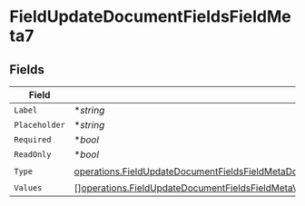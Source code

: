 # FieldUpdateDocumentFieldsFieldMeta7


## Fields

| Field                                                                                                                                                                                                                                        | Type                                                                                                                                                                                                                                         | Required                                                                                                                                                                                                                                     | Description                                                                                                                                                                                                                                  |
| -------------------------------------------------------------------------------------------------------------------------------------------------------------------------------------------------------------------------------------------- | -------------------------------------------------------------------------------------------------------------------------------------------------------------------------------------------------------------------------------------------- | -------------------------------------------------------------------------------------------------------------------------------------------------------------------------------------------------------------------------------------------- | -------------------------------------------------------------------------------------------------------------------------------------------------------------------------------------------------------------------------------------------- |
| `Label`                                                                                                                                                                                                                                      | **string*                                                                                                                                                                                                                                    | :heavy_minus_sign:                                                                                                                                                                                                                           | N/A                                                                                                                                                                                                                                          |
| `Placeholder`                                                                                                                                                                                                                                | **string*                                                                                                                                                                                                                                    | :heavy_minus_sign:                                                                                                                                                                                                                           | N/A                                                                                                                                                                                                                                          |
| `Required`                                                                                                                                                                                                                                   | **bool*                                                                                                                                                                                                                                      | :heavy_minus_sign:                                                                                                                                                                                                                           | N/A                                                                                                                                                                                                                                          |
| `ReadOnly`                                                                                                                                                                                                                                   | **bool*                                                                                                                                                                                                                                      | :heavy_minus_sign:                                                                                                                                                                                                                           | N/A                                                                                                                                                                                                                                          |
| `Type`                                                                                                                                                                                                                                       | [operations.FieldUpdateDocumentFieldsFieldMetaDocumentsFieldsResponse200ApplicationJSONResponseBodyFieldsType](../../models/operations/fieldupdatedocumentfieldsfieldmetadocumentsfieldsresponse200applicationjsonresponsebodyfieldstype.md) | :heavy_check_mark:                                                                                                                                                                                                                           | N/A                                                                                                                                                                                                                                          |
| `Values`                                                                                                                                                                                                                                     | [][operations.FieldUpdateDocumentFieldsFieldMetaValues](../../models/operations/fieldupdatedocumentfieldsfieldmetavalues.md)                                                                                                                 | :heavy_minus_sign:                                                                                                                                                                                                                           | N/A                                                                                                                                                                                                                                          |